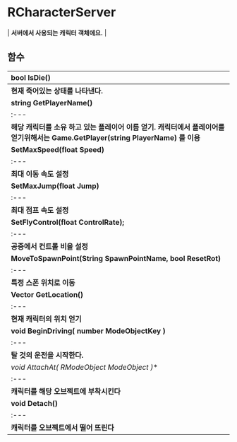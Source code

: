 # **RCharacterServer**

| **서버에서 사용되는 캐릭터 객체에요.** |
## **함수**

| **bool IsDie()** |
| :--- |
| **현재 죽어있는 상태를 나타낸다.** |
| **string GetPlayerName()** |
| :--- |
| **해당 캐릭터를 소유 하고 있는 플레이어 이름 얻기. 캐릭터에서 플레이어를 얻기위해서는 Game.GetPlayer(string PlayerName) 를 이용** |
| **SetMaxSpeed(float Speed)** |
| :--- |
| **최대 이동 속도 설정** |
| **SetMaxJump(float Jump)** |
| :--- |
| **최대 점프 속도 설정** |
| **SetFlyControl(float ControlRate);** |
| :--- |
| **공중에서 컨트롤 비율 설정** |
| **MoveToSpawnPoint(String SpawnPointName, bool ResetRot)** |
| :--- |
| **특정 스폰 위치로 이동** |
| **Vector GetLocation()** |
| :--- |
| **현재 캐릭터의 위치 얻기** |
| **void BeginDriving( number ModeObjectKey )** |
| :--- |
| **탈 것의 운전을 시작한다.** |
| **void AttachAt( RModeObject* ModeObject )** |
| :--- |
| **캐릭터를 해당 오브젝트에 부착시킨다** |
| **void Detach()** |
| :--- |
| **캐릭터를 오브젝트에서 떨어 뜨린다** |
